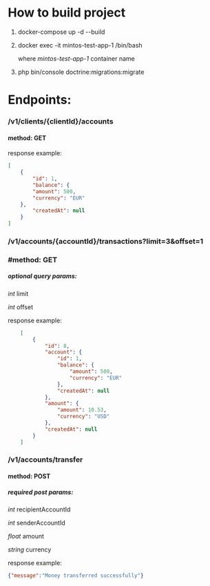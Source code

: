 # How to build project
1) docker-compose up -d --build
2) docker exec -it mintos-test-app-1 /bin/bash
   
    where _mintos-test-app-1_ container name
   
4) php bin/console doctrine:migrations:migrate

# Endpoints:

### /v1/clients/{clientId}/accounts

#### method: GET

response example:
```json
[
    {
        "id": 1,
        "balance": {
        "amount": 500,
        "currency": "EUR"
    },
        "createdAt": null
    }
]
```

### /v1/accounts/{accountId}/transactions?limit=3&offset=1

### #method: GET
##### optional query params:
_int_ limit

_int_ offset

response example:
```json
    [
        {
            "id": 8,
            "account": {
                "id": 1,
                "balance": {
                    "amount": 500,
                    "currency": "EUR"
                },
                "createdAt": null
            },
            "amount": {
                "amount": 10.53,
                "currency": "USD"
            },
            "createdAt": null
        }
    ]
```

### /v1/accounts/transfer
#### method: POST
##### required post params:
_int_ recipientAccountId

_int_ senderAccountId

_float_ amount

_string_ currency

response example:
```json
{"message":"Money transferred successfully"}
```
